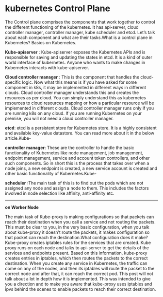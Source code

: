 # kubernetes Control Plane

The Control plane comprises the components that work together to control the different functioning of the kubernetes. It has api-server, cloud controller manager, controller manager, kube scheduler and etcd. Let’s talk about each component and what are their tasks.What is a control plane in Kubernetes? Basics on Kubernetes.

**Kube-apiserver** : Kube-apiserver exposes the Kubernetes APIs and is responsible for saving and updating the states in etcd. It is a kind of outer world interface of kubernetes. Anyone who wants to make changes in Kubernetes interacts with kube-apiserver.

**Cloud controller manager** : This is the component that handles the cloud-specific logic. Now what this means is if you have asked for some component in k8s, it may be implemented in different ways in different clouds. Cloud controller manager understands this and creates the resources as per cloud. You can simply understand this as kubernetes resources to cloud resources mapping or how a particular resource will be implemented in different clouds.
Cloud controller manager runs only if you are running k8s on any cloud. If you are running Kubernetes on your premise, you will not need a cloud controller manager.

**etcd**: etcd is a persistent store for Kubernetes store. It is a highly consistent and available key-value datastore. You can read more about it in the below article.Kube-

**controller manager**: These are the controller to handle the basic functionality of Kubernetes like node management, job management, endpoint management, service and account token controllers, and other such components.
So in short this is the process that takes over when a node joins, a new endpoint is created, a new service account is created and other basic functionality of Kubernetes.Kube-

**scheduler** :The main task of this is to find out the pods which are not assigned any node and assign a node to them. This includes the factors involved in node selection like affinity, anti-affinity etc.




------------------------------------
**on Worker Node**

The main task of Kube-proxy is making configurations so that packets can reach their destination when you call a service and not routing the packets. This must be clear to you, in the very basic configuration, when you talk about kube-proxy it doesn’t route the packets, it makes configuration so that packet can reach the destination.What configuration does it make?Kube-proxy creates iptables rules for the services that are created.
Kube proxy runs on each node and talks to api-server to get the details of the services and endpoints present. Based on this information, kube-proxy creates entries in iptables, which then routes the packets to the correct destination.
When you create any service in Kubernetes, the traffic can come on any of the nodes, and then its iptables will route the packet to the correct node and after that, it can reach the correct pod.
This post will not talk about a lot in depth how it is implemented. This was intended to give you a direction and to make you aware that kube-proxy uses iptables and ipvs behind the scenes to enable packets to reach their correct destination.


